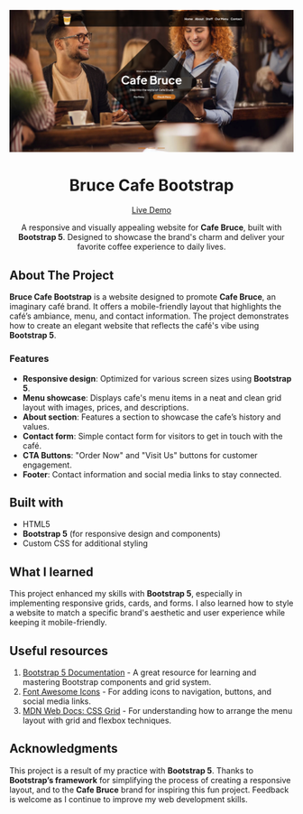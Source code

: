 ![Bruce Cafe](./img/project%20preview.png?raw=true)

<h1 align="center">Bruce Cafe Bootstrap</h1>

<div align="center">

[Live Demo](https://wiseweb-works.github.io/bruce-cafe-bootstrap/)

A responsive and visually appealing website for **Cafe Bruce**, built with **Bootstrap 5**. Designed to showcase the brand's charm and deliver your favorite coffee experience to daily lives.

</div>

## About The Project

**Bruce Cafe Bootstrap** is a website designed to promote **Cafe Bruce**, an imaginary café brand. It offers a mobile-friendly layout that highlights the café’s ambiance, menu, and contact information. The project demonstrates how to create an elegant website that reflects the café's vibe using **Bootstrap 5**.

### Features

- **Responsive design**: Optimized for various screen sizes using **Bootstrap 5**.
- **Menu showcase**: Displays cafe's menu items in a neat and clean grid layout with images, prices, and descriptions.
- **About section**: Features a section to showcase the cafe’s history and values.
- **Contact form**: Simple contact form for visitors to get in touch with the café.
- **CTA Buttons**: "Order Now" and "Visit Us" buttons for customer engagement.
- **Footer**: Contact information and social media links to stay connected.

## Built with

- HTML5
- **Bootstrap 5** (for responsive design and components)
- Custom CSS for additional styling

## What I learned

This project enhanced my skills with **Bootstrap 5**, especially in implementing responsive grids, cards, and forms. I also learned how to style a website to match a specific brand's aesthetic and user experience while keeping it mobile-friendly.

## Useful resources

1. [Bootstrap 5 Documentation](https://getbootstrap.com/docs/5.3/getting-started/introduction/) - A great resource for learning and mastering Bootstrap components and grid system.
2. [Font Awesome Icons](https://fontawesome.com/) - For adding icons to navigation, buttons, and social media links.
3. [MDN Web Docs: CSS Grid](https://developer.mozilla.org/en-US/docs/Web/CSS/CSS_Grid_Layout) - For understanding how to arrange the menu layout with grid and flexbox techniques.

## Acknowledgments

This project is a result of my practice with **Bootstrap 5**. Thanks to **Bootstrap’s framework** for simplifying the process of creating a responsive layout, and to the **Cafe Bruce** brand for inspiring this fun project. Feedback is welcome as I continue to improve my web development skills.
